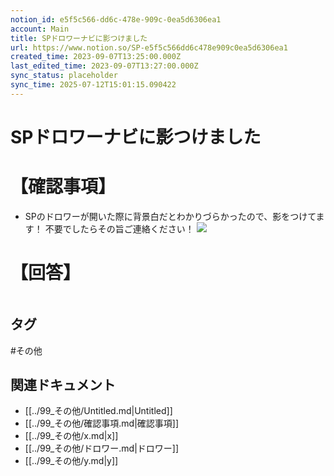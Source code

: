 ```yaml
---
notion_id: e5f5c566-dd6c-478e-909c-0ea5d6306ea1
account: Main
title: SPドロワーナビに影つけました
url: https://www.notion.so/SP-e5f5c566dd6c478e909c0ea5d6306ea1
created_time: 2023-09-07T13:25:00.000Z
last_edited_time: 2023-09-07T13:27:00.000Z
sync_status: placeholder
sync_time: 2025-07-12T15:01:15.090422
---
```

# SPドロワーナビに影つけました

# 【確認事項】
- SPのドロワーが開いた際に背景白だとわかりづらかったので、影をつけてます！
不要でしたらその旨ご連絡ください！
![](https://prod-files-secure.s3.us-west-2.amazonaws.com/736adce6-a3a4-4a64-9f74-d9aa055c96d2/21368f39-ad7f-4eb5-84a1-81d9424f6b2c/Untitled.png?X-Amz-Algorithm=AWS4-HMAC-SHA256&X-Amz-Content-Sha256=UNSIGNED-PAYLOAD&X-Amz-Credential=ASIAZI2LB466753DNK2H%2F20250719%2Fus-west-2%2Fs3%2Faws4_request&X-Amz-Date=20250719T043340Z&X-Amz-Expires=3600&X-Amz-Security-Token=IQoJb3JpZ2luX2VjEIT%2F%2F%2F%2F%2F%2F%2F%2F%2F%2FwEaCXVzLXdlc3QtMiJIMEYCIQDYhHd7FgEDbVUjn9HGjnFlOT6zjPsiC2IuS9cvj%2Bj%2FWQIhAN2gLz4oR8RMHSAUzqp40FZWdAc70cnkmINv0UD7Smr9KogECJ3%2F%2F%2F%2F%2F%2F%2F%2F%2F%2FwEQABoMNjM3NDIzMTgzODA1IgwtHbxn2EKDnnDYEM8q3ANZDoQtQvBeyFTotfpbPv%2FCuXZC42Fn2OO%2B0Cs7dbv5XCYQ2EKY5PDDVlvpWeaw4SLYtNqvf1TKcuQqZnsoxJezwoPr%2FZQay4i3n01TUvVr%2FmvrxVFnKBLjwqEnP0sqNpNKWQdbGLCEyhCswbSfm6wqIfSFq3PUpOsmE3MJNtMaWrEXenBv10GrjRqmQkSlVApLO7CpLMb8Lp0GcwLlJ1TZo1qzV5%2FTK%2FhhKrWTVEMZ1pXOGDGZcc3F0Qi2M4QnzaMstIofgtLNAKxcMlwKPi74S%2FX5xUYYnzWs88%2BkgGTA3q%2F7pToQdWNIbD%2Fjz%2BZTvfsKFbQ0dnYAuU5%2F0lthi0aPfPcD4kBmvRmm7eKHttm1eRno1xwEfmEpEyrX7TUKLtXQ1oSIpwLkWAz3dTZQ8YTw%2B4QXfpwAS6FYeDCQJQ3Vd83kvfqubhxIvMnSkdwT%2F1ZATdw%2BGhOBctc%2FiNtXNTdND2zru9SH9jwTLoQ3CZiBYwOIl%2FE6mpAXGMEWu6W%2Fz1%2B3Sb5eR6hE8Ad%2B6gmyoVfRM9MXZ3VBiVrySqxIG6gv8u9QKHQ%2BacdcvboRkaXTbACnjwZr6dmxvEjAnjC5eXEn04HB1R3QspCznzJ%2B0OccMz7e%2BgAz2KNNp1eSujDlquzDBjqkAcqhPQM1PXBNr8NH5Dttpis7nXdcIe0ld8%2BzTGs%2FxTtZzVAUXlRBkh5k1Asgwi5PGMPOz4CbtQw1tsIZtWoadhuVATsElTCb5SCiGduTCxqftFuBCeA0PNlrv2fsmYd418d5Z7WVtAH2Dwf2bDoVQfKFhYZroyV2p8%2B2kBjT0ykqYJe%2BVV4qsWt3cgzgH1v0GVjAhuIzAgYSBsPUp7XhJaDBntIG&X-Amz-Signature=4d68fdebdaa7c720308a1da27f09e687ef23e26affcc0bcd9f3d0b1356538631&X-Amz-SignedHeaders=host&x-amz-checksum-mode=ENABLED&x-id=GetObject)
# 【回答】
```plain text

```

## タグ

#その他 

## 関連ドキュメント

- [[../99_その他/Untitled.md|Untitled]]
- [[../99_その他/確認事項.md|確認事項]]
- [[../99_その他/x.md|x]]
- [[../99_その他/ドロワー.md|ドロワー]]
- [[../99_その他/y.md|y]]
